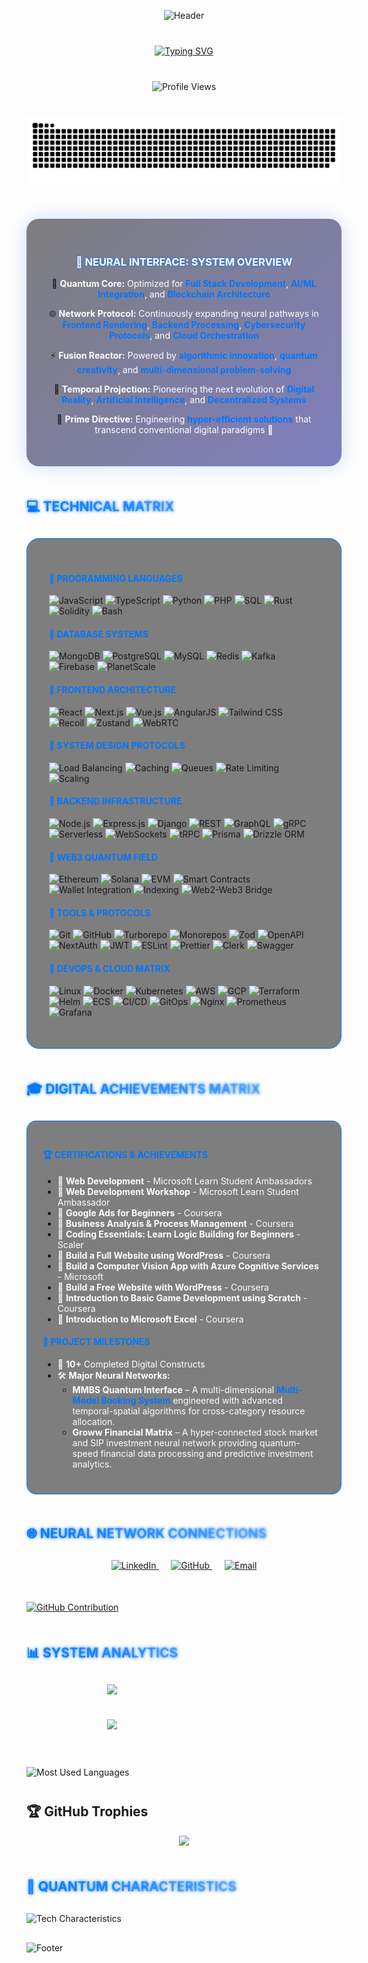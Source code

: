 <div align="center">

![Header](https://capsule-render.vercel.app/api?type=slice&color=0:000000,50:000080,100:0077ff&height=180&section=header&text=Suryanshu%20Nabheet&fontSize=50&fontColor=ffffff&animation=fadeIn&fontAlignY=50)

<div style="margin: 40px 0">
  <a href="https://git.io/typing-svg">
    <img src="https://readme-typing-svg.demolab.com?font=JetBrains+Mono&weight=600&size=28&duration=3000&pause=1000&color=0077FF&center=true&vCenter=true&width=800&lines=Full+Stack+Web+Developer;Web3+Developer;Web+Designer;DevOps+Engineer;System+Design+Architect;AI+%26+ML+Engineer;Cloud+Native+Developer;Backend+API+Engineer;Frontend+UX+Expert;Blockchain+Protocol+Engineer;Cybersecurity+Guardian;Techno-Futurist" alt="Typing SVG" />
  </a>
</div>

<div style="margin: 30px 0">
  <img src="https://komarev.com/ghpvc/?username=Suryanshu-Nabheet&style=for-the-badge&color=0077FF&label=NEURAL+CONNECTIONS" alt="Profile Views" />
</div>

<div style="margin: 40px 0">
  <a href="https://github.com/Suryanshu-Nabheet">
    <picture>
      <source media="(prefers-color-scheme: dark)" srcset="https://raw.githubusercontent.com/platane/snk/output/github-contribution-grid-snake-dark.svg" />
      <source media="(prefers-color-scheme: light)" srcset="https://raw.githubusercontent.com/platane/snk/output/github-contribution-grid-snake.svg" />
      <img alt="github-snake" src="https://raw.githubusercontent.com/platane/snk/output/github-contribution-grid-snake-dark.svg" />
    </picture>
  </a>
</div>

<div style="background: linear-gradient(135deg, #00000080, #00008080); padding: 35px; border-radius: 20px; margin: 50px 0; box-shadow: 0 0 30px rgba(0,119,255,0.2); backdrop-filter: blur(10px); border: 1px solid rgba(0,119,255,0.1)">

### <span style="color: #FFFFFF; text-shadow: 0 0 5px #0077FF;">🌌 NEURAL INTERFACE: SYSTEM OVERVIEW</span>

🧠 <span style="color: #FFFFFF;">**Quantum Core:** Optimized for **<span style="color: #0077FF;">Full Stack Development</span>**, **<span style="color: #0077FF;">AI/ML Integration</span>**, and **<span style="color: #0077FF;">Blockchain Architecture</span>**</span>  

🌐 <span style="color: #FFFFFF;">**Network Protocol:** Continuously expanding neural pathways in **<span style="color: #0077FF;">Frontend Rendering</span>**, **<span style="color: #0077FF;">Backend Processing</span>**, **<span style="color: #0077FF;">Cybersecurity Protocols</span>**, and **<span style="color: #0077FF;">Cloud Orchestration</span>**</span>  

⚡ <span style="color: #FFFFFF;">**Fusion Reactor:** Powered by **<span style="color: #0077FF;">algorithmic innovation</span>**, **<span style="color: #0077FF;">quantum creativity</span>**, and **<span style="color: #0077FF;">multi-dimensional problem-solving</span>**</span>  

🔮 <span style="color: #FFFFFF;">**Temporal Projection:** Pioneering the next evolution of **<span style="color: #0077FF;">Digital Reality</span>**, **<span style="color: #0077FF;">Artificial Intelligence</span>**, and **<span style="color: #0077FF;">Decentralized Systems</span>**</span>  

🎯 <span style="color: #FFFFFF;">**Prime Directive:** Engineering **<span style="color: #0077FF;">hyper-efficient solutions</span>** that transcend conventional digital paradigms 🚀</span>  

</div>
</div>

<h2 style="color: #FFFFFF; background: linear-gradient(45deg, #0077FF, #FFFFFF); -webkit-background-clip: text; -webkit-text-fill-color: transparent; text-shadow: 0 0 5px #0077FF; margin: 50px 0 30px;">💻 TECHNICAL MATRIX</h2>

<div style="background: rgba(0,0,0,0.5); padding: 35px; border-radius: 20px; margin: 30px 0; border: 1px solid #0077ff">

#### <span style="color: #0077FF;">🔵 PROGRAMMING LANGUAGES</span>
![JavaScript](https://img.shields.io/badge/JavaScript%20ES6+-%23000000.svg?style=for-the-badge&logo=javascript&logoColor=%23F7DF1E)
![TypeScript](https://img.shields.io/badge/TypeScript-%23000000.svg?style=for-the-badge&logo=typescript&logoColor=%23007ACC)
![Python](https://img.shields.io/badge/Python-%23000000.svg?style=for-the-badge&logo=python&logoColor=%233776AB)
![PHP](https://img.shields.io/badge/PHP-%23000000.svg?style=for-the-badge&logo=php&logoColor=%23777BB4)
![SQL](https://img.shields.io/badge/SQL-%23000000.svg?style=for-the-badge&logo=postgresql&logoColor=%234169E1)
![Rust](https://img.shields.io/badge/Rust-%23000000.svg?style=for-the-badge&logo=rust&logoColor=%23DEA584)
![Solidity](https://img.shields.io/badge/Solidity-%23000000.svg?style=for-the-badge&logo=solidity&logoColor=%23363636)
![Bash](https://img.shields.io/badge/Bash-%23000000.svg?style=for-the-badge&logo=gnu-bash&logoColor=%234EAA25)

#### <span style="color: #0077FF;">🔵 DATABASE SYSTEMS</span>
![MongoDB](https://img.shields.io/badge/MongoDB-%23000000.svg?style=for-the-badge&logo=mongodb&logoColor=%2347A248)
![PostgreSQL](https://img.shields.io/badge/PostgreSQL-%23000000.svg?style=for-the-badge&logo=postgresql&logoColor=%234169E1)
![MySQL](https://img.shields.io/badge/MySQL-%23000000.svg?style=for-the-badge&logo=mysql&logoColor=%234479A1)
![Redis](https://img.shields.io/badge/Redis-%23000000.svg?style=for-the-badge&logo=redis&logoColor=%23DC382D)
![Kafka](https://img.shields.io/badge/Kafka-%23000000.svg?style=for-the-badge&logo=apache-kafka&logoColor=%23231F20)
![Firebase](https://img.shields.io/badge/Firebase-%23000000.svg?style=for-the-badge&logo=firebase&logoColor=%23FFCA28)
![PlanetScale](https://img.shields.io/badge/PlanetScale-%23000000.svg?style=for-the-badge&logo=planetscale&logoColor=%23FFFFFF)

#### <span style="color: #0077FF;">🔵 FRONTEND ARCHITECTURE</span>
![React](https://img.shields.io/badge/React.js-%23000000.svg?style=for-the-badge&logo=react&logoColor=%2361DAFB)
![Next.js](https://img.shields.io/badge/Next.js_Advanced-%23000000.svg?style=for-the-badge&logo=next.js&logoColor=white)
![Vue.js](https://img.shields.io/badge/Vue.js-%23000000.svg?style=for-the-badge&logo=vue.js&logoColor=%234FC08D)
![AngularJS](https://img.shields.io/badge/AngularJS-%23000000.svg?style=for-the-badge&logo=angular&logoColor=%23DD0031)
![Tailwind CSS](https://img.shields.io/badge/Tailwind_CSS-%23000000.svg?style=for-the-badge&logo=tailwind-css&logoColor=%2306B6D4)
![Recoil](https://img.shields.io/badge/Recoil-%23000000.svg?style=for-the-badge&logo=recoil&logoColor=%233578E5)
![Zustand](https://img.shields.io/badge/Zustand-%23000000.svg?style=for-the-badge&logo=react&logoColor=%2361DAFB)
![WebRTC](https://img.shields.io/badge/WebRTC-%23000000.svg?style=for-the-badge&logo=webrtc&logoColor=%23333333)

#### <span style="color: #0077FF;">🔵 SYSTEM DESIGN PROTOCOLS</span>
![Load Balancing](https://img.shields.io/badge/Load_Balancing-%23000000.svg?style=for-the-badge&logo=nginx&logoColor=%23009639)
![Caching](https://img.shields.io/badge/Caching-%23000000.svg?style=for-the-badge&logo=redis&logoColor=%23DC382D)
![Queues](https://img.shields.io/badge/Queues-%23000000.svg?style=for-the-badge&logo=rabbitmq&logoColor=%23FF6600)
![Rate Limiting](https://img.shields.io/badge/Rate_Limiting-%23000000.svg?style=for-the-badge&logo=cloudflare&logoColor=%23F38020)
![Scaling](https://img.shields.io/badge/Scaling-%23000000.svg?style=for-the-badge&logo=kubernetes&logoColor=%23326CE5)

#### <span style="color: #0077FF;">🔵 BACKEND INFRASTRUCTURE</span>
![Node.js](https://img.shields.io/badge/Node.js_Advanced-%23000000.svg?style=for-the-badge&logo=node.js&logoColor=%23339933)
![Express.js](https://img.shields.io/badge/Express.js-%23000000.svg?style=for-the-badge&logo=express&logoColor=white)
![Django](https://img.shields.io/badge/Django-%23000000.svg?style=for-the-badge&logo=django&logoColor=%23092E20)
![REST](https://img.shields.io/badge/REST-%23000000.svg?style=for-the-badge&logo=fastapi&logoColor=%23009688)
![GraphQL](https://img.shields.io/badge/GraphQL-%23000000.svg?style=for-the-badge&logo=graphql&logoColor=%23E10098)
![gRPC](https://img.shields.io/badge/gRPC-%23000000.svg?style=for-the-badge&logo=google&logoColor=%234285F4)
![Serverless](https://img.shields.io/badge/Serverless-%23000000.svg?style=for-the-badge&logo=serverless&logoColor=%23FD5750)
![WebSockets](https://img.shields.io/badge/WebSockets-%23000000.svg?style=for-the-badge&logo=socket.io&logoColor=%23010101)
![tRPC](https://img.shields.io/badge/tRPC-%23000000.svg?style=for-the-badge&logo=trpc&logoColor=%232596BE)
![Prisma](https://img.shields.io/badge/Prisma-%23000000.svg?style=for-the-badge&logo=prisma&logoColor=%232D3748)
![Drizzle ORM](https://img.shields.io/badge/Drizzle_ORM-%23000000.svg?style=for-the-badge&logo=drizzle&logoColor=%23FFFFFF)

#### <span style="color: #0077FF;">🔵 WEB3 QUANTUM FIELD</span>
![Ethereum](https://img.shields.io/badge/Ethereum_DApps-%23000000.svg?style=for-the-badge&logo=ethereum&logoColor=%233C3C3D)
![Solana](https://img.shields.io/badge/Solana_DApps-%23000000.svg?style=for-the-badge&logo=solana&logoColor=%23000000)
![EVM](https://img.shields.io/badge/EVM-%23000000.svg?style=for-the-badge&logo=ethereum&logoColor=%233C3C3D)
![Smart Contracts](https://img.shields.io/badge/Smart_Contracts-%23000000.svg?style=for-the-badge&logo=ethereum&logoColor=%233C3C3D)
![Wallet Integration](https://img.shields.io/badge/Wallet_Integration-%23000000.svg?style=for-the-badge&logo=metamask&logoColor=%23F6851B)
![Indexing](https://img.shields.io/badge/Blockchain_Indexing-%23000000.svg?style=for-the-badge&logo=thegraph&logoColor=%236747ED)
![Web2-Web3 Bridge](https://img.shields.io/badge/Web2--Web3_Bridge-%23000000.svg?style=for-the-badge&logo=chainlink&logoColor=%23375BD2)

#### <span style="color: #0077FF;">🔵 TOOLS & PROTOCOLS</span>
![Git](https://img.shields.io/badge/Git-%23000000.svg?style=for-the-badge&logo=git&logoColor=%23F05032)
![GitHub](https://img.shields.io/badge/GitHub-%23000000.svg?style=for-the-badge&logo=github&logoColor=white)
![Turborepo](https://img.shields.io/badge/Turborepo-%23000000.svg?style=for-the-badge&logo=turborepo&logoColor=%23EF4444)
![Monorepos](https://img.shields.io/badge/Monorepos-%23000000.svg?style=for-the-badge&logo=nx&logoColor=%23143055)
![Zod](https://img.shields.io/badge/Zod-%23000000.svg?style=for-the-badge&logo=zod&logoColor=%233068B7)
![OpenAPI](https://img.shields.io/badge/OpenAPI-%23000000.svg?style=for-the-badge&logo=openapiinitiative&logoColor=%236BA539)
![NextAuth](https://img.shields.io/badge/NextAuth-%23000000.svg?style=for-the-badge&logo=auth0&logoColor=%23EB5424)
![JWT](https://img.shields.io/badge/JWT-%23000000.svg?style=for-the-badge&logo=jsonwebtokens&logoColor=%23000000)
![ESLint](https://img.shields.io/badge/ESLint-%23000000.svg?style=for-the-badge&logo=eslint&logoColor=%234B32C3)
![Prettier](https://img.shields.io/badge/Prettier-%23000000.svg?style=for-the-badge&logo=prettier&logoColor=%23F7B93E)
![Clerk](https://img.shields.io/badge/Clerk-%23000000.svg?style=for-the-badge&logo=clerk&logoColor=%23FFFFFF)
![Swagger](https://img.shields.io/badge/Swagger-%23000000.svg?style=for-the-badge&logo=swagger&logoColor=%2385EA2D)

#### <span style="color: #0077FF;">🔵 DEVOPS & CLOUD MATRIX</span>
![Linux](https://img.shields.io/badge/Linux-%23000000.svg?style=for-the-badge&logo=linux&logoColor=%23FCC624)
![Docker](https://img.shields.io/badge/Docker-%23000000.svg?style=for-the-badge&logo=docker&logoColor=%232496ED)
![Kubernetes](https://img.shields.io/badge/Kubernetes-%23000000.svg?style=for-the-badge&logo=kubernetes&logoColor=%23326CE5)
![AWS](https://img.shields.io/badge/AWS-%23000000.svg?style=for-the-badge&logo=amazon-aws&logoColor=%23FF9900)
![GCP](https://img.shields.io/badge/GCP-%23000000.svg?style=for-the-badge&logo=google-cloud&logoColor=%234285F4)
![Terraform](https://img.shields.io/badge/Terraform-%23000000.svg?style=for-the-badge&logo=terraform&logoColor=%237B42BC)
![Helm](https://img.shields.io/badge/Helm-%23000000.svg?style=for-the-badge&logo=helm&logoColor=%230F1689)
![ECS](https://img.shields.io/badge/ECS-%23000000.svg?style=for-the-badge&logo=amazon-ecs&logoColor=%23FF9900)
![CI/CD](https://img.shields.io/badge/CI/CD-%23000000.svg?style=for-the-badge&logo=github-actions&logoColor=%232088FF)
![GitOps](https://img.shields.io/badge/GitOps-%23000000.svg?style=for-the-badge&logo=argocd&logoColor=%23EF7B4D)
![Nginx](https://img.shields.io/badge/Nginx-%23000000.svg?style=for-the-badge&logo=nginx&logoColor=%23009639)
![Prometheus](https://img.shields.io/badge/Prometheus-%23000000.svg?style=for-the-badge&logo=prometheus&logoColor=%23E6522C)
![Grafana](https://img.shields.io/badge/Grafana-%23000000.svg?style=for-the-badge&logo=grafana&logoColor=%23F46800)

</div>

<h2 style="color: #FFFFFF; background: linear-gradient(45deg, #0077FF, #FFFFFF); -webkit-background-clip: text; -webkit-text-fill-color: transparent; text-shadow: 0 0 5px #0077FF; margin: 50px 0 30px;">🎓 DIGITAL ACHIEVEMENTS MATRIX</h2>

<div style="background: rgba(0,0,0,0.5); padding: 25px; border-radius: 15px; margin: 30px 0; border: 1px solid #0077ff">

#### <span style="color: #0077FF;">🏆 CERTIFICATIONS & ACHIEVEMENTS</span>

- <span style="color: #FFFFFF;">📜 **Web Development** - Microsoft Learn Student Ambassadors</span>  
- <span style="color: #FFFFFF;">📜 **Web Development Workshop** - Microsoft Learn Student Ambassador</span>  
- <span style="color: #FFFFFF;">📜 **Google Ads for Beginners** - Coursera</span>  
- <span style="color: #FFFFFF;">📜 **Business Analysis & Process Management** - Coursera</span>  
- <span style="color: #FFFFFF;">📜 **Coding Essentials: Learn Logic Building for Beginners** - Scaler</span>  
- <span style="color: #FFFFFF;">📜 **Build a Full Website using WordPress** - Coursera</span>  
- <span style="color: #FFFFFF;">📜 **Build a Computer Vision App with Azure Cognitive Services** - Microsoft</span>  
- <span style="color: #FFFFFF;">📜 **Build a Free Website with WordPress** - Coursera</span>  
- <span style="color: #FFFFFF;">📜 **Introduction to Basic Game Development using Scratch** - Coursera</span>  
- <span style="color: #FFFFFF;">📜 **Introduction to Microsoft Excel** - Coursera</span> 

#### <span style="color: #0077FF;">🚀 PROJECT MILESTONES</span>

- <span style="color: #FFFFFF;">💫 **10+** Completed Digital Constructs</span>  
- <span style="color: #FFFFFF;">🛠 **Major Neural Networks:**</span>  
  - <span style="color: #FFFFFF;">**MMBS Quantum Interface** – A multi-dimensional **<span style="color: #0077FF;">Multi-Model Booking System</span>** engineered with advanced temporal-spatial algorithms for cross-category resource allocation.</span>  
  - <span style="color: #FFFFFF;">**Groww Financial Matrix** – A hyper-connected stock market and SIP investment neural network providing quantum-speed financial data processing and predictive investment analytics.</span>  

</div>

<h2 style="color: #FFFFFF; background: linear-gradient(45deg, #0077FF, #FFFFFF); -webkit-background-clip: text; -webkit-text-fill-color: transparent; text-shadow: 0 0 5px #0077FF; margin: 50px 0 30px;">🌐 NEURAL NETWORK CONNECTIONS</h2>

<div align="center" style="margin: 30px 0">
  <a href="https://www.linkedin.com/in/suryanshu-nabheet/" target="_blank" style="margin: 0 10px">
    <img src="https://img.shields.io/badge/LinkedIn-%230077B5.svg?&style=for-the-badge&logo=linkedin&logoColor=white&color=0077FF" alt="LinkedIn" />
  </a>
  <a href="https://github.com/Suryanshu-Nabheet" target="_blank" style="margin: 0 10px">
    <img src="https://img.shields.io/badge/GitHub-%23181717.svg?&style=for-the-badge&logo=github&logoColor=white&color=000000" alt="GitHub" />
  </a>
  <a href="mailto:suryanshunab@gmail.com" target="_blank" style="margin: 0 10px">
    <img src="https://img.shields.io/badge/Quantum_Mail-Contact-%230077FF.svg?&style=for-the-badge&logoColor=white" alt="Email" />
  </a>
</div>

<div style="margin: 50px 0">
  <a href="https://github.com/Suryanshu-Nabheet">
    <img alt="GitHub Contribution" src="https://github-readme-activity-graph.vercel.app/graph?username=Suryanshu-Nabheet&theme=react-dark&hide_border=true&area=true&bg_color=000000&color=FFFFFF&line=0077FF&point=0077FF" />
  </a>
</div>

<h2 style="color: #FFFFFF; background: linear-gradient(45deg, #0077FF, #FFFFFF); -webkit-background-clip: text; -webkit-text-fill-color: transparent; text-shadow: 0 0 5px #0077FF; margin: 50px 0 30px;">📊 SYSTEM ANALYTICS</h2>

<div style="display: flex; justify-content: center; gap: 20px; flex-wrap: wrap; margin: 30px 0">
  <img width="49%" style="margin-bottom: 20px" src="https://github-readme-stats.vercel.app/api?username=Suryanshu-Nabheet&show_icons=true&theme=dark&hide_border=true&bg_color=000000&title_color=0077FF&icon_color=FFFFFF&text_color=FFFFFF" />
  <img width="49%" style="margin-bottom: 20px" src="https://streak-stats.demolab.com?user=Suryanshu-Nabheet&theme=dark&hide_border=true&background=000000&stroke=0077FF&ring=0077FF&fire=FFFFFF&currStreakNum=FFFFFF&sideNums=FFFFFF&currStreakLabel=0077FF&sideLabels=0077FF&dates=0077FF" />
</div>

<div style="margin: 40px 0">
<img src="https://github-readme-stats.vercel.app/api/top-langs/?username=Suryanshu-Nabheet&layout=compact&theme=dark&hide_border=true&bg_color=000000&title_color=0077FF&text_color=FFFFFF" alt="Most Used Languages" />
</div>


<!-- Trophies - Single Row -->
## 🏆 GitHub Trophies

<p align="center">
  <img src="https://github-profile-trophy.vercel.app/?username=Suryanshu-Nabheet&theme=algolia&no-frame=true&margin-w=15" />
</p>

<h2 style="color: #FFFFFF; background: linear-gradient(45deg, #0077FF, #FFFFFF); -webkit-background-clip: text; -webkit-text-fill-color: transparent; text-shadow: 0 0 5px #0077FF; margin: 50px 0 30px;">🌌 QUANTUM CHARACTERISTICS</h2>

<div style="margin: 30px 0">
  <img src="https://readme-typing-svg.demolab.com?font=JetBrains+Mono&weight=600&size=24&duration=3000&pause=1000&color=0077FF&center=true&vCenter=true&width=800&lines=Quantum+Stack+Engineer+|+Digital+Reality+Architect;Neural+Interface+Designer+|+Holographic+Web+Engineer;AI+Hypervisor+|+Cybersecurity+Protocol+Guardian;Blockchain+Architect+|+Cloud+Orchestration+Engineer;Techno-Futurist+|+Digital+Evolution+Pioneer" alt="Tech Characteristics" />
</div>

![Footer](https://capsule-render.vercel.app/api?type=waving&color=0:000000,50:000080,100:0077ff&height=200&section=footer&animation=twinkling&reversal=true)
